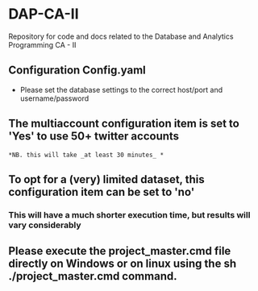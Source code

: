 # DAP-CA-II
Repository for code and docs related to the Database and Analytics Programming CA - II

## Configuration Config.yaml
* Please set the database settings to the correct host/port and username/password 

## The multiaccount configuration item is set to 'Yes' to use 50+ twitter accounts
    *NB. this will take _at least 30 minutes_ *

## To opt for a (very) limited dataset, this configuration item can be set to 'no'
### This will have a much shorter execution time, but results will vary considerably


## Please execute the project_master.cmd file directly on Windows or on linux using the sh ./project_master.cmd command.
